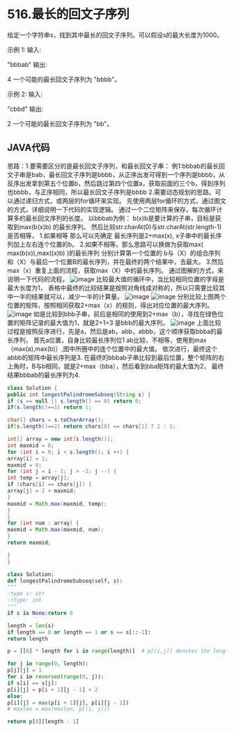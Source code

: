 # 516.最长的回文子序列

给定一个字符串s，找到其中最长的回文子序列。可以假设s的最大长度为1000。

示例 1:
输入:

"bbbab"
输出:

4
一个可能的最长回文子序列为 "bbbb"。

示例 2:
输入:

"cbbd"
输出:

2
一个可能的最长回文子序列为 "bb"。

## JAVA代码  

思路：1.要需要区分的是最长回文子序列，和最长回文子串：
            例1:bbbab的最长回文子串是bab，最长回文子序列是bbbb，从正序出发可得到一个序列是bbbb，从反序出发拿到第五个位置b，然后跳过第四个位置a，获取前面的三个b，得到序列也bbbb，与正序相同，所以最长回文子序列是bbbb
            2.需要动态规划的思路。可以通过递归方式，或两层的for循环来实现。
            先使用两层for循环的方式，通过图文的方式，详细说明一下代码的实现逻辑。
            通过一个二位矩阵来保存，每次循环计算多的最长回文序列的长度。
            以bbbab为例：
            b(x)b是要计算的子串，目标是获取到max(b(x)b) 的最长序列。
            然后比较str.charAt(0)与str.charAt(str.length-1)是否相等，
            1.如果相等 那么可以先确定 最长序列是2+max(x), x子串中的最长序列加上左右连个位置的b。
            2.如果不相等。那么思路可以换做为获取max(  max(b(x)),max((x)b) )的最长序列
                分别计算第一个位置的 b与（X）的组合序列  和（X）与最后一个位置B的最长序列，并在最终的两个结果中，去最大。
            3.然后 max（x）重复上面的流程，获取max（X）中的最长序列。
            通过图解的方式，来说明一下代码的流程。
             ![image](https://github.com/jinshilaoyao/LeetCode/blob/master/details/image/516-1.png)
             比较最大值的循环中，当比较相同位置的字母是最大长度为1，
             表格中最终的比较结果是按照对角线成对称的，所以只需要比较其中一半的结果就可以，减少一半的计算量。
              ![image](https://github.com/jinshilaoyao/LeetCode/blob/master/details/image/516-2.png)
               ![image](https://github.com/jinshilaoyao/LeetCode/blob/master/details/image/516-3.png)
               分别比较上图两个位置的矩阵，按照相同获取2+max（x）的规则，得出对应位置的最大序列。
              ![image](https://github.com/jinshilaoyao/LeetCode/blob/master/details/image/516-4.png) 
              如是比较到bbb子串，前后是相同的使用到2+max（b），寻找在绿色位置的矩阵记录的最大值为1，就是2+1=3 是bbb的最大序列。
               ![image](https://github.com/jinshilaoyao/LeetCode/blob/master/details/image/516-5.png) 
               上面比较过程是按照反序进行，先是a，然后是ab，abb，abbb，这个顺序获取bbba的最长序列，
               首先a位置，自身比较最长序列位1
               ab比较，不相等，使用到max（max(a),max(b)）,图中所圈中的连个位置中的最大值。
               依次进行，最终这个abbb的矩阵中最长序列是3.
               在最终的bbbab子串比较到最后位置，整个矩阵的右上角时，B与b相同，就是2+max（bba），然后看到bba矩阵的最大值为2，
               最终结果bbbab的最长序列为4.
            
            
            

```Java
class Solution {
public int longestPalindromeSubseq(String s) {
if (s == null || s.length() == 0) return 0;
if(s.length()==1) return 1;

char[] chars = s.toCharArray();
if(s.length()==2) return chars[0] == chars[1] ? 2 : 1;

int[] array = new int[s.length()];
int maxmid = 0;
for (int i = 0; i < s.length(); i ++) {
array[i] = 1;
maxmid = 0;
for (int j = i - 1; j > -1; j --) {
int temp = array[j];
if (chars[i] == chars[j]) {
array[j] = 2 + maxmid;
}
maxmid = Math.max(maxmid, temp);
}
}
for (int num : array) {
maxmid = Math.max(maxmid, num);
}
return maxmid;

}
}
```

```python
class Solution:
def longestPalindromeSubseq(self, s):
"""
:type s: str
:rtype: int
"""
if s is None:return 0

length = len(s)
if length == 0 or length == 1 or s == s[::-1]:
return length

p = [[0] * length for i in range(length)]  # p[(i,j)] denotes the length of the palindromic subsequence in the range from i to j.

for j in range(0, length):
p[j][j] = 1
for i in reversed(range(0, j)):
if s[i] == s[j]:
p[i][j] = p[i + 1][j - 1] + 2
else:
p[i][j] = max(p[i + 1][j], p[i][j - 1])
# maxlen = max(maxlen, p[(i, j)])

return p[0][length - 1]
```
